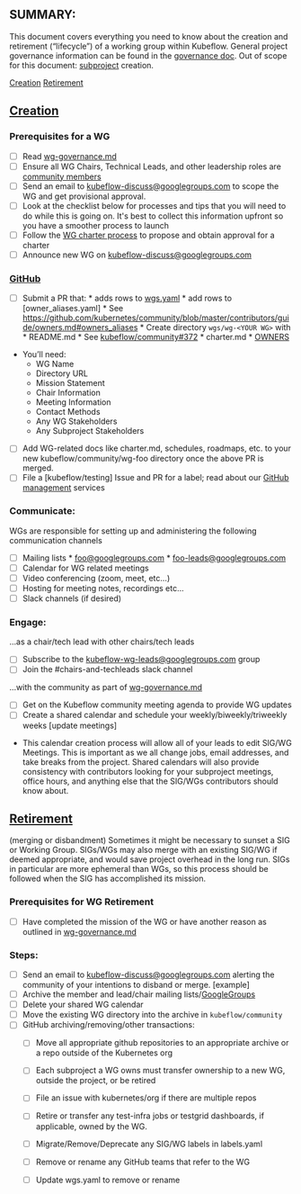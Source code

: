## SUMMARY:

This document covers everything you need to know about the creation and retirement (“lifecycle”) of a working group within Kubeflow. General project governance information can be found in the [governance doc].
Out of scope for this document: [subproject] creation.

[Creation]
[Retirement]

## [Creation]
### Prerequisites for a WG
- [ ] Read [wg-governance.md]
- [ ] Ensure all WG Chairs, Technical Leads, and other leadership roles are [community members]
- [ ] Send an email to <kubeflow-discuss@googlegroups.com> to scope the WG and get provisional approval.
- [ ] Look at the checklist below for processes and tips that you will need to do while this is going on. It's best to collect this information upfront so you have a smoother process to launch
- [ ] Follow the [WG charter process] to propose and obtain approval for a charter
- [ ] Announce new WG on kubeflow-discuss@googlegroups.com

### [GitHub]

- [ ] Submit a PR that:
      * adds rows to [wgs.yaml]
      * add rows to [owner_aliases.yaml]
        * See https://github.com/kubernetes/community/blob/master/contributors/guide/owners.md#owners_aliases
      * Create directory `wgs/wg-<YOUR WG>` with 
           * README.md
             * See [kubeflow/community#372](https://github.com/kubeflow/community/issues/372)
           * charter.md
           * [OWNERS](https://github.com/kubernetes/community/blob/master/contributors/guide/owners.md)
           
- You’ll need:
  - WG Name
  - Directory URL
  - Mission Statement
  - Chair Information
  - Meeting Information
  - Contact Methods
  - Any WG Stakeholders
  - Any Subproject Stakeholders
- [ ] Add WG-related docs like charter.md, schedules, roadmaps, etc. to your new kubeflow/community/wg-foo directory once the above PR is merged.
- [ ] File a [kubeflow/testing] Issue  and PR for a label; read about our [GitHub management] services

### Communicate:

WGs are responsible for setting up and administering the following communication channels
- [ ] Mailing lists 
      * foo@googlegroups.com
      * foo-leads@googlegroups.com
- [ ] Calendar for WG related meetings
- [ ] Video conferencing (zoom, meet, etc...) 
- [ ] Hosting for meeting notes, recordings etc...
- [ ] Slack channels (if desired)

### Engage:
...as a chair/tech lead with other chairs/tech leads
- [ ] Subscribe to the kubeflow-wg-leads@googlegroups.com group
- [ ] Join the #chairs-and-techleads slack channel

...with the community as part of [wg-governance.md]
- [ ] Get on the Kubeflow community meeting agenda to provide WG updates
- [ ] Create a shared calendar and schedule your weekly/biweekly/triweekly weeks [update meetings]
- This calendar creation process will allow all of your leads to edit SIG/WG Meetings. This is important as we all change jobs, email addresses, and take breaks from the project. Shared calendars will also provide consistency with contributors looking for your subproject meetings, office hours, and anything else that the SIG/WGs contributors should know about.

## [Retirement]
(merging or disbandment)
Sometimes it might be necessary to sunset a SIG or Working Group. SIGs/WGs may also merge with an existing SIG/WG if deemed appropriate, and would save project overhead in the long run. SIGs in particular are more ephemeral than WGs, so this process should be followed when the SIG has accomplished its mission.

### Prerequisites for WG Retirement
- [ ] Have completed the mission of the WG or have another reason as outlined in [wg-governance.md]

### Steps:
- [ ] Send an email to kubeflow-discuss@googlegroups.com alerting the community of your intentions to disband or merge. [example]
- [ ] Archive the member and lead/chair mailing lists/[GoogleGroups]
- [ ] Delete your shared WG calendar
- [ ] Move the existing WG directory into the archive in `kubeflow/community`
- [ ] GitHub archiving/removing/other transactions:
   - [ ] Move all appropriate github repositories to an appropriate archive or a repo outside of the Kubernetes org
   - [ ] Each subproject a WG owns must transfer ownership to a new WG, outside the project, or be retired
   - [ ] File an issue with kubernetes/org if there are multiple repos
   - [ ] Retire or transfer any test-infra jobs or testgrid dashboards, if applicable, owned by the WG.
   - [ ] Migrate/Remove/Deprecate any SIG/WG labels in labels.yaml
   - [ ] Remove or rename any GitHub teams that refer to the WG
   - [ ] Update wgs.yaml to remove or rename


[community members]: community-membership.md
[governance doc]: https://bit.ly/kf-governance
[subproject]: /governance.md#subprojects
[Creation]: #Creation
[Retirement]: #Retirement
[GitHub]: #GitHub
[wg-governance.md]: wg-governance.md
[WG charter process]: wg-charter
[wgs.yaml]: /templates/wgs.yaml
[generator doc]: https://github.com/kubernetes/community/tree/master/generator
[GitHub management]: https://github.com/kubeflow/community/blob/master/how-to/github_admin.md
[code of conduct]: https://github.com/kubeflow/community/blob/master/CODE_OF_CONDUCT.md
[GoogleGroups]: https://github.com/kubeflow/community/blob/master/how-to/kubeflow_assets.md#mailing-list
[slack-guidelines.md]: https://github.com/kubeflow/community/blob/master/how-to/kubeflow_assets.md#slack
[zoom-guidelines.md]: https://github.com/kubeflow/community/blob/master/how-to/kubeflow_assets.md#zoom
